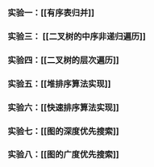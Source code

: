 ### 实验一：[[有序表归并]]

### 实验三： [[二叉树的中序非递归遍历]]
### 实验四：[[二叉树的层次遍历]]
### 实验五：[[堆排序算法实现]]
### 实验六：[[快速排序算法实现]]
### 实验七：[[图的深度优先搜索]]
### 实验八：[[图的广度优先搜索]]

